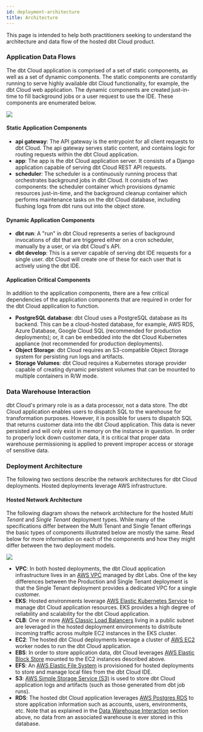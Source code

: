 ```yaml
---
id: deployment-architecture
title: Architecture
---
```


This page is intended to help both practitioners seeking to understand the architecture and data flow of the hosted dbt Cloud product.

### Application Data Flows

The dbt Cloud application is comprised of a set of static components, as well as a set of dynamic components. The static components are constantly running to serve highly available dbt Cloud functionality, for example, the dbt Cloud web application. The dynamic components are created just-in-time to fill background jobs or a user request to use the IDE. These components are enumerated below.

<img src="/img/docs/dbt-cloud/on-premises/data-flows.png" />

#### Static Application Components

- **api gateway**: The API gateway is the entrypoint for all client requests to dbt Cloud. The api gateway serves static content, and contains logic for routing requests within the dbt Cloud application.
- **app**: The app is the dbt Cloud application server. It consists of a Django application capable of serving dbt Cloud REST API requests.
- **scheduler**: The scheduler is a continuously running process that orchestrates background jobs in dbt Cloud. It consists of two components: the scheduler container which provisions dynamic resources just-in-time, and the background cleanup container which performs maintenance tasks on the dbt Cloud database, including flushing logs from dbt runs out into the object store.

#### Dynamic Application Components

- **dbt run**: A "run" in dbt Cloud represents a series of background invocations of dbt that are triggered either on a cron scheduler, manually by a user, or via dbt Cloud's API.
- **dbt develop**: This is a server capable of serving dbt IDE requests for a single user. dbt Cloud will create one of these for each user that is actively using the dbt IDE.

#### Application Critical Components

In addition to the application components, there are a few critical dependencies of the application components that are required in order for the dbt Cloud application to function.

- **PostgreSQL database**: dbt Cloud uses a PostgreSQL database as its backend. This can be a cloud-hosted database, for example, AWS RDS, Azure Database, Google Cloud SQL (recommended for production deployments); or, it can be embedded into the dbt Cloud Kubernetes appliance (not recommended for production deployments).
- **Object Storage**: dbt Cloud requires an S3-compatible Object Storage system for persisting run logs and artifacts.
- **Storage Volumes**: dbt Cloud requires a Kubernetes storage provider capable of creating dynamic persistent volumes that can be mounted to multiple containers in R/W mode.

### Data Warehouse Interaction

dbt Cloud's primary role is as a data processor, not a data store. The dbt Cloud application enables users to dispatch SQL to the warehouse for transformation purposes. However, it is possible for users to dispatch SQL that returns customer data into the dbt Cloud application. This data is never persisted and will only exist in memory on the instance in question. In order to properly lock down customer data, it is critical that proper data warehouse permissioning is applied to prevent improper access or storage of sensitive data.

### Deployment Architecture

The following two sections describe the network architectures for dbt Cloud deployments. Hosted deployments leverage AWS infrastructure.

#### Hosted Network Architecture

The following diagram shows the network architecture for the hosted _Multi Tenant_ and _Single Tenant_ deployment types. While many of the specifications differ between the Multi Tenant and Single Tenant offerings the basic types of components illustrated below are mostly the same. Read below for more information on each of the components and how they might differ between the two deployment models. 

<img src="/img/docs/dbt-cloud/deployment/aws-network-architecture.png" />

- **VPC**: In both hosted deployments, the dbt Cloud application infrastructure lives in an [AWS VPC](https://aws.amazon.com/vpc/) managed by dbt Labs. One of the key differences between the Production and Single Tenant deployment is that the Single Tenant deployment provides a dedicated VPC for a single customer.
- **EKS**: Hosted environments leverage [AWS Elastic Kubernetes Service](https://aws.amazon.com/eks/) to manage dbt Cloud application resources. EKS provides a high degree of reliability and scalability for the dbt Cloud application.
- **CLB**: One or more [AWS Classic Load Balancers](https://aws.amazon.com/elasticloadbalancing/) living in a public subnet are leveraged in the hosted deployment environments to distribute incoming traffic across multple EC2 instances in the EKS cluster.
- **EC2**: The hosted dbt Cloud deployments leverage a cluster of [AWS EC2](https://aws.amazon.com/ec2/) worker nodes to run the dbt Cloud application.
- **EBS**: In order to store application data, dbt Cloud leverages [AWS Elastic Block Store](https://aws.amazon.com/ebs/) mounted to the EC2 instances described above.
- **EFS**: An [AWS Elastic File System](https://aws.amazon.com/efs/) is provisioned for hosted deployments to store and manage local files from the dbt Cloud IDE.
- **S3**: [AWS Simple Storage Service (S3)](https://aws.amazon.com/s3/) is used to store dbt Cloud application logs and artifacts (such as those generated from dbt job runs). 
- **RDS**: The hosted dbt Cloud application leverages [AWS Postgres RDS](https://aws.amazon.com/rds/postgresql/) to store application information such as accounts, users, environments, etc. Note that as explained in the [Data Warehouse Interaction](#data-warehouse-interaction) section above, no data from an associated warehouse is ever stored in this database.
